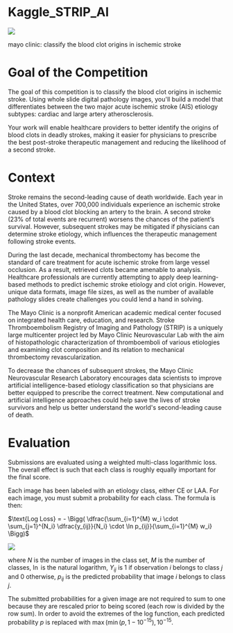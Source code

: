 # Kaggle_STRIP_AI

<img src="data/strip_AI.png"/>

mayo clinic: classify the blood clot origins in ischemic stroke

# Goal of the Competition
The goal of this competition is to classify the blood clot origins in ischemic stroke. Using whole slide digital 
pathology images, you'll build a model that differentiates between the two major acute ischemic stroke (AIS) etiology 
subtypes: cardiac and large artery atherosclerosis.

Your work will enable healthcare providers to better identify the origins of blood clots in deadly strokes, making it 
easier for physicians to prescribe the best post-stroke therapeutic management and reducing the likelihood of a second 
stroke.

# Context
Stroke remains the second-leading cause of death worldwide. Each year in the United States, over 700,000 individuals 
experience an ischemic stroke caused by a blood clot blocking an artery to the brain. A second stroke (23% of total 
events are recurrent) worsens the chances of the patient’s survival. However, subsequent strokes may be mitigated if 
physicians can determine stroke etiology, which influences the therapeutic management following stroke events.

During the last decade, mechanical thrombectomy has become the standard of care treatment for acute ischemic stroke 
from large vessel occlusion. As a result, retrieved clots became amenable to analysis. Healthcare professionals are 
currently attempting to apply deep learning-based methods to predict ischemic stroke etiology and clot origin. However, 
unique data formats, image file sizes, as well as the number of available pathology slides create challenges you could 
lend a hand in solving.

The Mayo Clinic is a nonprofit American academic medical center focused on integrated health care, education, and 
research. Stroke Thromboembolism Registry of Imaging and Pathology (STRIP) is a uniquely large multicenter project led 
by Mayo Clinic Neurovascular Lab with the aim of histopathologic characterization of thromboemboli of various 
etiologies and examining clot composition and its relation to mechanical thrombectomy revascularization.

To decrease the chances of subsequent strokes, the Mayo Clinic Neurovascular Research Laboratory encourages data 
scientists to improve artificial intelligence-based etiology classification so that physicians are better equipped to 
prescribe the correct treatment. New computational and artificial intelligence approaches could help save the lives of 
stroke survivors and help us better understand the world's second-leading cause of death.

# Evaluation
Submissions are evaluated using a weighted multi-class logarithmic loss. The overall effect is such that each class is 
roughly equally important for the final score.

Each image has been labeled with an etiology class, either CE or LAA. For each image, you must submit a probability for 
each class. The formula is then:

$\text{Log Loss} = - \Bigg( \dfrac{\sum_{i=1}^{M} w_i \cdot \sum_{j=1}^{N_i} \dfrac{y_{ij}}{N_i} \cdot \ln p_{ij}}{\sum_{i=1}^{M} w_i} \Bigg)$

<img src="data/metric.png"/>

where $N$ is the number of images in the class set, $M$ is the number of classes, $\ln$ is the natural logarithm, 
$Y_{ij}$ is 1 if observation $i$ belongs to class $j$ and 0 otherwise, $p_{ij}$ is the predicted probability that image 
$i$ belongs to class $j$.

The submitted probabilities for a given image are not required to sum to one because they are rescaled prior to being 
scored (each row is divided by the row sum). In order to avoid the extremes of the log function, each predicted 
probability $p$ is replaced with $\max(\min(p, 1 - 10^{-15}), 10^{-15}$.

